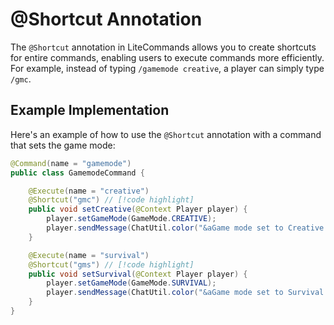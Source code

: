 # @Shortcut Annotation

The `@Shortcut` annotation in LiteCommands allows you to create shortcuts for entire commands, enabling users to execute
commands more efficiently. For example, instead of typing `/gamemode creative`, a player can simply type `/gmc`.

## Example Implementation

Here's an example of how to use the `@Shortcut` annotation with a command that sets the game mode:

```java
@Command(name = "gamemode")
public class GamemodeCommand {

    @Execute(name = "creative")
    @Shortcut("gmc") // [!code highlight]
    public void setCreative(@Context Player player) {
        player.setGameMode(GameMode.CREATIVE);
        player.sendMessage(ChatUtil.color("&aGame mode set to Creative."));
    }

    @Execute(name = "survival")
    @Shortcut("gms") // [!code highlight]
    public void setSurvival(@Context Player player) {
        player.setGameMode(GameMode.SURVIVAL);
        player.sendMessage(ChatUtil.color("&aGame mode set to Survival."));
    }
}
```
